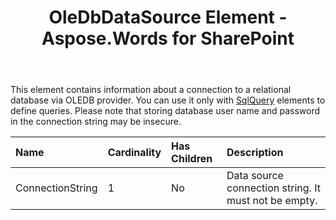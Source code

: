 ﻿---
title: OleDbDataSource Element - Aspose.Words for SharePoint
articleTitle: OleDbDataSource Element
linktitle: OleDbDataSource Element
description: "OleDbDataSource element meaning and structure which may be used while configuring Aspose.Words for SharePoint reports."
type: docs
weight: 70
url: /sharepoint/oledbdatasource-element/
---

This element contains information about a connection to a relational database via OLEDB provider. You can use it only with [SqlQuery](/words/sharepoint/sqlquery-element/) elements to define queries. Please note that storing database user name and password in the connection string may be insecure.

|Name|Cardinality|Has Children|Description|
| :- | :- | :- | :- |
|ConnectionString|1|No|Data source connection string. It must not be empty.|
